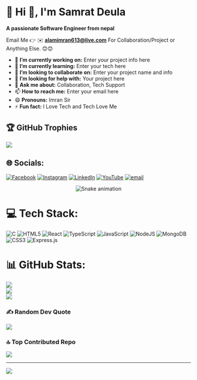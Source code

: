 # 💫 Hi 👋, I'm Samrat Deula
**A passionate Software Engineer from nepal**

Email Me 👉 ✉️ **alamimran613@live.com** For Collaboration/Project or Anything Else. 😊😊

- 🔭 **I’m currently working on:** Enter your project info here
- 🌱 **I’m currently learning:** Enter your tech here
- 👯 **I’m looking to collaborate on:** Enter your project name and info
- 🤔 **I’m looking for help with:** Your project here
- 💬 **Ask me about:** Collaboration, Tech Support
- 📫 **How to reach me:** Enter your email here
- 😄 **Pronouns:** Imran Sir
- ⚡ **Fun fact:** I Love Tech and Tech Love Me


## 🏆 GitHub Trophies
![](https://github-profile-trophy.vercel.app/?username=Samrat-Deula7&theme=radical&no-frame=false&no-bg=true&margin-w=4)

## 🌐 Socials:
[![Facebook](https://img.shields.io/badge/Facebook-%231877F2.svg?logo=Facebook&logoColor=white)](https://facebook.com/samrat.deula.52) [![Instagram](https://img.shields.io/badge/Instagram-%23E4405F.svg?logo=Instagram&logoColor=white)](https://instagram.com/deula.samrat) [![LinkedIn](https://img.shields.io/badge/LinkedIn-%230077B5.svg?logo=linkedin&logoColor=white)](https://linkedin.com/in/samrat-deula-412531369) [![YouTube](https://img.shields.io/badge/YouTube-%23FF0000.svg?logo=YouTube&logoColor=white)](https://youtube.com/@SamratDeula-c4x3o) [![email](https://img.shields.io/badge/Email-D14836?logo=gmail&logoColor=white)](mailto:samratdeula461@gmail.com) 

<!-- Snake Game Repo View -->

<div align="center">
  <img src="https://profile-readme-generator.com/assets/snake.svg" alt="Snake animation" />
</div>


# 💻 Tech Stack:
![C](https://img.shields.io/badge/c-%2300599C.svg?style=for-the-badge&logo=c&logoColor=white) ![HTML5](https://img.shields.io/badge/html5-%23E34F26.svg?style=for-the-badge&logo=html5&logoColor=white) ![React](https://img.shields.io/badge/react-%2320232a.svg?style=for-the-badge&logo=react&logoColor=%2361DAFB) ![TypeScript](https://img.shields.io/badge/typescript-%23007ACC.svg?style=for-the-badge&logo=typescript&logoColor=white) ![JavaScript](https://img.shields.io/badge/javascript-%23323330.svg?style=for-the-badge&logo=javascript&logoColor=%23F7DF1E) ![NodeJS](https://img.shields.io/badge/node.js-6DA55F?style=for-the-badge&logo=node.js&logoColor=white) ![MongoDB](https://img.shields.io/badge/MongoDB-%234ea94b.svg?style=for-the-badge&logo=mongodb&logoColor=white) ![CSS3](https://img.shields.io/badge/css3-%231572B6.svg?style=for-the-badge&logo=css3&logoColor=white) ![Express.js](https://img.shields.io/badge/express.js-%23404d59.svg?style=for-the-badge&logo=express&logoColor=%2361DAFB)

# 📊 GitHub Stats:
![](https://github-readme-stats.vercel.app/api?username=Samrat-Deula7&theme=dark&hide_border=false&include_all_commits=true&count_private=false)<br/>
![](https://nirzak-streak-stats.vercel.app/?user=Samrat-Deula7&theme=dark&hide_border=false)<br/>
![](https://github-readme-stats.vercel.app/api/top-langs/?username=Samrat-Deula7&theme=dark&hide_border=false&include_all_commits=true&count_private=false&layout=compact)


### ✍️ Random Dev Quote
![](https://quotes-github-readme.vercel.app/api?type=horizontal&theme=radical)

### 🔝 Top Contributed Repo
![](https://github-contributor-stats.vercel.app/api?username=Samrat-Deula7&limit=5&theme=dark&combine_all_yearly_contributions=true)

---
[![](https://visitcount.itsvg.in/api?id=Samrat-Deula7&icon=0&color=0)](https://visitcount.itsvg.in)

<!-- Proudly created with GPRM ( https://gprm.itsvg.in ) -->
